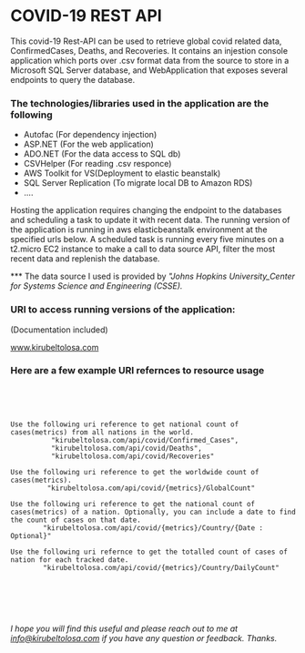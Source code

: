 # COVID-19 REST API
This covid-19 Rest-API can be used to retrieve global covid related data, ConfirmedCases, Deaths, and Recoveries. It contains an injestion console application which ports over .csv format data from the source to store in a Microsoft SQL Server database, and WebApplication that exposes several endpoints to query the database. </br>

### The technologies/libraries used in the application are the following
<ul>
    <li>Autofac (For dependency injection)</li>    
    <li>ASP.NET (For the web application)</li>
    <li>ADO.NET (For the data access to SQL db)</li>
    <li>CSVHelper (For reading .csv responce)</li>
    <li>AWS Toolkit for VS(Deployment to elastic beanstalk)</li>
    <li>SQL Server Replication (To migrate local DB to Amazon RDS)</li>
    <li>....</li>        
</ul>


Hosting the application requires changing the endpoint to the databases and scheduling a task to update it with recent data. The running version of the application is running in aws elasticbeanstalk environment at the specified urls below. A scheduled task is running every five minutes on a t2.micro EC2 instance to make a call to data source API, filter the most recent data and replenish the database.</br>

*** The data source I used is provided by <i>"Johns Hopkins University_Center for Systems Science and Engineering (CSSE).</i>

### URI to access running versions of the application:
(Documentation included)
    <div>
      www.kirubeltolosa.com
    </div>
  <h3>Here are a few example URI refernces to resource usage</h3>  
  <br>
    <pre>
    
    Use the following uri reference to get national count of cases(metrics) from all nations in the world.  
              "kirubeltolosa.com/api/covid/Confirmed_Cases",
              "kirubeltolosa.com/api/covid/Deaths",
              "kirubeltolosa.com/api/covid/Recoveries"                  
              
    Use the following uri reference to get the worldwide count of cases(metrics). 
             "kirubeltolosa.com/api/covid/{metrics}/GlobalCount"
                    
    Use the following uri reference to get the national count of cases(metrics) of a nation. Optionally, you can include a date to find the count of cases on that date. 
            "kirubeltolosa.com/api/covid/{metrics}/Country/{Date : Optional}"
           
    Use the following uri refernce to get the totalled count of cases of nation for each tracked date. 
            "kirubeltolosa.com/api/covid/{metrics}/Country/DailyCount"  
   </pre>
</br> 
 
<i>I hope you will find this useful and please reach out to me at info@kirubeltolosa.com if you have any question or feedback. Thanks. </i>
